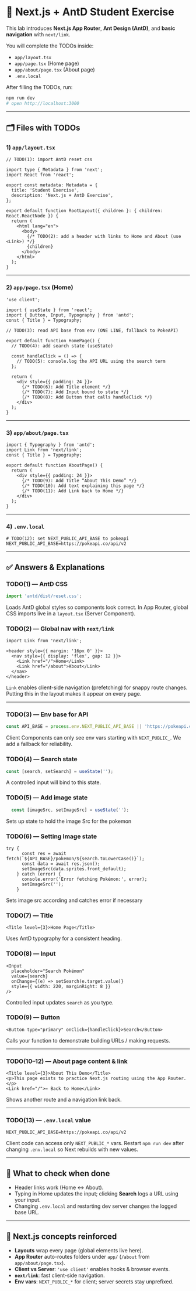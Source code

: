 # 🧪 Next.js + AntD Student Exercise

This lab introduces **Next.js App Router**, **Ant Design (AntD)**, and **basic navigation** with `next/link`.

You will complete the TODOs inside:
- `app/layout.tsx`
- `app/page.tsx` (Home page)
- `app/about/page.tsx` (About page)
- `.env.local`

After filling the TODOs, run:

```bash
npm run dev
# open http://localhost:3000
```

---

## 🗂 Files with TODOs

### 1) `app/layout.tsx`

```tsx
// TODO(1): import AntD reset css

import type { Metadata } from 'next';
import React from 'react';

export const metadata: Metadata = {
  title: 'Student Exercise',
  description: 'Next.js + AntD Exercise',
};

export default function RootLayout({ children }: { children: React.ReactNode }) {
  return (
    <html lang="en">
      <body>
        {/* TODO(2): add a header with links to Home and About (use <Link>) */}
        {children}
      </body>
    </html>
  );
}
```

---

### 2) `app/page.tsx` (Home)

```tsx
'use client';

import { useState } from 'react';
import { Button, Input, Typography } from 'antd';
const { Title } = Typography;

// TODO(3): read API base from env (ONE LINE, fallback to PokeAPI)

export default function HomePage() {
  // TODO(4): add search state (useState)

  const handleClick = () => {
    // TODO(5): console.log the API URL using the search term
  };

  return (
    <div style={{ padding: 24 }}>
      {/* TODO(6): Add Title element */}
      {/* TODO(7): Add Input bound to state */}
      {/* TODO(8): Add Button that calls handleClick */}
    </div>
  );
}
```

---

### 3) `app/about/page.tsx`

```tsx
import { Typography } from 'antd';
import Link from 'next/link';
const { Title } = Typography;

export default function AboutPage() {
  return (
    <div style={{ padding: 24 }}>
      {/* TODO(9): Add Title “About This Demo” */}
      {/* TODO(10): Add text explaining this page */}
      {/* TODO(11): Add Link back to Home */}
    </div>
  );
}
```

---

### 4) `.env.local`

```env
# TODO(12): set NEXT_PUBLIC_API_BASE to pokeapi
NEXT_PUBLIC_API_BASE=https://pokeapi.co/api/v2
```

---

## ✅ Answers & Explanations 

### TODO(1) — AntD CSS
```ts
import 'antd/dist/reset.css';
```
Loads AntD global styles so components look correct. In App Router, global CSS imports live in a `layout.tsx` (Server Component).

### TODO(2) — Global nav with `next/link`
```tsx
import Link from 'next/link';

<header style={{ margin: '16px 0' }}>
  <nav style={{ display: 'flex', gap: 12 }}>
    <Link href="/">Home</Link>
    <Link href="/about">About</Link>
  </nav>
</header>
```
`Link` enables client-side navigation (prefetching) for snappy route changes. Putting this in the layout makes it appear on every page.

---

### TODO(3) — Env base for API
```ts
const API_BASE = process.env.NEXT_PUBLIC_API_BASE || 'https://pokeapi.co/api/v2';
```
Client Components can only see env vars starting with `NEXT_PUBLIC_`. We add a fallback for reliability.

### TODO(4) — Search state
```ts
const [search, setSearch] = useState('');
```
A controlled input will bind to this state.

### TODO(5) — Add image state
```ts
  const [imageSrc, setImageSrc] = useState('');
```
Sets up state to hold the image Src for the pokemon

### TODO(6) — Setting Image state
```tsx
try {
      const res = await fetch(`${API_BASE}/pokemon/${search.toLowerCase()}`);
      const data = await res.json();
      setImageSrc(data.sprites.front_default);
    } catch (error) {
      console.error('Error fetching Pokémon:', error);
      setImageSrc('');
    }
```
Sets image src according and catches error if necessary


### TODO(7) — Title
```tsx
<Title level={3}>Home Page</Title>
```
Uses AntD typography for a consistent heading.

### TODO(8) — Input
```tsx
<Input
  placeholder="Search Pokémon"
  value={search}
  onChange={(e) => setSearch(e.target.value)}
  style={{ width: 220, marginRight: 8 }}
/>
```
Controlled input updates `search` as you type.

### TODO(9) — Button
```tsx
<Button type="primary" onClick={handleClick}>Search</Button>
```
Calls your function to demonstrate building URLs / making requests.

---

### TODO(10–12) — About page content & link
```tsx
<Title level={3}>About This Demo</Title>
<p>This page exists to practice Next.js routing using the App Router.</p>
<Link href="/">← Back to Home</Link>
```
Shows another route and a navigation link back.

---

### TODO(13) — `.env.local` value
```env
NEXT_PUBLIC_API_BASE=https://pokeapi.co/api/v2
```
Client code can access only `NEXT_PUBLIC_*` vars. Restart `npm run dev` after changing `.env.local` so Next rebuilds with new values.

---

## 🧭 What to check when done
- Header links work (Home ↔ About).
- Typing in Home updates the input; clicking **Search** logs a URL using your input.
- Changing `.env.local` and restarting dev server changes the logged base URL.

---

## 🧠 Next.js concepts reinforced
- **Layouts** wrap every page (global elements live here).
- **App Router** auto-routes folders under `app/` (`/about` from `app/about/page.tsx`).
- **Client vs Server**: `'use client'` enables hooks & browser events.
- **`next/link`**: fast client-side navigation.
- **Env vars**: `NEXT_PUBLIC_*` for client; server secrets stay unprefixed.
